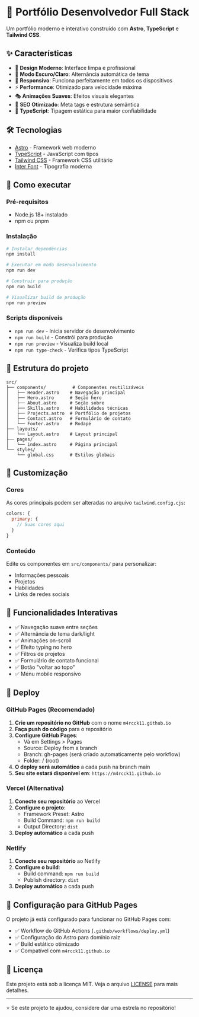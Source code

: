 # 🚀 Portfólio Desenvolvedor Full Stack

Um portfólio moderno e interativo construído com **Astro**, **TypeScript** e **Tailwind CSS**.

## ✨ Características

- 🎨 **Design Moderno**: Interface limpa e profissional
- 🌙 **Modo Escuro/Claro**: Alternância automática de tema
- 📱 **Responsivo**: Funciona perfeitamente em todos os dispositivos
- ⚡ **Performance**: Otimizado para velocidade máxima
- 🎭 **Animações Suaves**: Efeitos visuais elegantes
- 🎯 **SEO Otimizado**: Meta tags e estrutura semântica
- 🔧 **TypeScript**: Tipagem estática para maior confiabilidade

## 🛠️ Tecnologias

- [Astro](https://astro.build/) - Framework web moderno
- [TypeScript](https://www.typescriptlang.org/) - JavaScript com tipos
- [Tailwind CSS](https://tailwindcss.com/) - Framework CSS utilitário
- [Inter Font](https://fonts.google.com/specimen/Inter) - Tipografia moderna

## 🚀 Como executar

### Pré-requisitos
- Node.js 18+ instalado
- npm ou pnpm

### Instalação

```bash
# Instalar dependências
npm install

# Executar em modo desenvolvimento
npm run dev

# Construir para produção
npm run build

# Visualizar build de produção
npm run preview
```

### Scripts disponíveis

- `npm run dev` - Inicia servidor de desenvolvimento
- `npm run build` - Constrói para produção
- `npm run preview` - Visualiza build local
- `npm run type-check` - Verifica tipos TypeScript

## 📁 Estrutura do projeto

```
src/
├── components/          # Componentes reutilizáveis
│   ├── Header.astro    # Navegação principal
│   ├── Hero.astro      # Seção hero
│   ├── About.astro     # Seção sobre
│   ├── Skills.astro    # Habilidades técnicas
│   ├── Projects.astro  # Portfólio de projetos
│   ├── Contact.astro   # Formulário de contato
│   └── Footer.astro    # Rodapé
├── layouts/
│   └── Layout.astro    # Layout principal
├── pages/
│   └── index.astro     # Página principal
└── styles/
    └── global.css      # Estilos globais
```

## 🎨 Customização

### Cores
As cores principais podem ser alteradas no arquivo `tailwind.config.cjs`:

```js
colors: {
  primary: {
    // Suas cores aqui
  }
}
```

### Conteúdo
Edite os componentes em `src/components/` para personalizar:
- Informações pessoais
- Projetos
- Habilidades
- Links de redes sociais

## 📱 Funcionalidades Interativas

- ✅ Navegação suave entre seções
- ✅ Alternância de tema dark/light
- ✅ Animações on-scroll
- ✅ Efeito typing no hero
- ✅ Filtros de projetos
- ✅ Formulário de contato funcional
- ✅ Botão "voltar ao topo"
- ✅ Menu mobile responsivo

## 🚀 Deploy

### GitHub Pages (Recomendado)

1. **Crie um repositório no GitHub** com o nome `m4rcck11.github.io`
2. **Faça push do código** para o repositório
3. **Configure GitHub Pages**:
   - Vá em Settings > Pages
   - Source: Deploy from a branch
   - Branch: gh-pages (será criado automaticamente pelo workflow)
   - Folder: / (root)
4. **O deploy será automático** a cada push na branch main
5. **Seu site estará disponível em**: `https://m4rcck11.github.io`

### Vercel (Alternativa)

1. **Conecte seu repositório** ao Vercel
2. **Configure o projeto**:
   - Framework Preset: Astro
   - Build Command: `npm run build`
   - Output Directory: `dist`
3. **Deploy automático** a cada push

### Netlify

1. **Conecte seu repositório** ao Netlify
2. **Configure o build**:
   - Build command: `npm run build`
   - Publish directory: `dist`
3. **Deploy automático** a cada push

## 🔧 Configuração para GitHub Pages

O projeto já está configurado para funcionar no GitHub Pages com:

- ✅ Workflow do GitHub Actions (`.github/workflows/deploy.yml`)
- ✅ Configuração do Astro para domínio raiz
- ✅ Build estático otimizado
- ✅ Compatível com `m4rcck11.github.io`

## 📄 Licença

Este projeto está sob a licença MIT. Veja o arquivo [LICENSE](LICENSE) para mais detalhes.

---

⭐ Se este projeto te ajudou, considere dar uma estrela no repositório! 